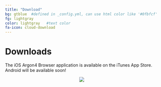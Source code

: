 ```yaml
---
title: "Download"
bg: gtblue  #defined in _config.yml, can use html color like '#0fbfcf'
fg: lightgray
color: lightgray   #text color
fa-icon: cloud-download
---
```

# Downloads

The iOS Argon4 Browser application is available on the iTunes App Store.  Android will be available soon!

<center><a href="https://itunes.apple.com/us/app/argon3/id944297993?mt=8"><img src="img/Download_on_the_App_Store_Badge_US-UK_135x40.svg"></a></center>